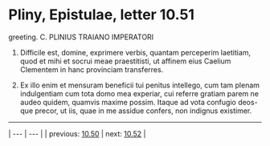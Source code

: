 # Pliny, Epistulae, letter 10.51

greeting. C. PLINIUS TRAIANO IMPERATORI



1. Difficile est, domine, exprimere verbis, quantam perceperim laetitiam, quod et mihi et socrui meae praestitisti, ut affinem eius Caelium Clementem in hanc provinciam transferres.



2. Ex illo enim et mensuram beneficii tui penitus intellego, cum tam plenam indulgentiam cum tota domo mea experiar, cui referre gratiam parem ne audeo quidem, quamvis maxime possim. Itaque ad vota confugio deos-que precor, ut iis, quae in me assidue confers, non indignus existimer.



---

| --- | --- |
| previous: [10.50](../10.50/) | next: [10.52](../10.52/) |